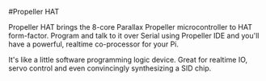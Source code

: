 <!--
---
name: Propeller HAT
class: board
type: other
image: 'propeller-hat.png'
manufacturer: Pimoroni
description: The 8-core Propeller Microcontroller in HAT form-factor
url: http://shop.pimoroni.com/products/propeller-hat
github: https://github.com/pimoroni/piano-hat
buy: https://shop.pimoroni.com/products/propeller-hat
formfactor: 'HAT'
pincount: 40
eeprom: yes
power:
  '2':
ground:
  '6':
pin:
  '8':
    name: TXD / Transmit
    direction: output
    active: high
  '10':
    name: RXD / Receive
    direction: input
    active: high
  '11':
    name: Reset
    active: low
  '29':
    name: EEPROM WP
    active: low
-->
#Propeller HAT

Propeller HAT brings the 8-core Parallax Propeller microcontroller to HAT form-factor. Program and talk to it over Serial using Propeller IDE and you'll have a powerful, realtime co-processor for your Pi.

It's like a little software programming logic device. Great for realtime IO, servo control and even convincingly synthesizing a SID chip.